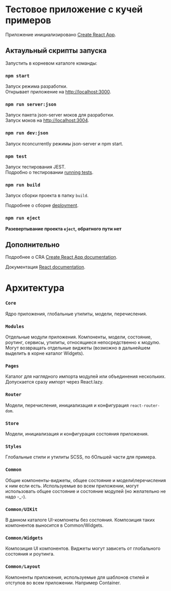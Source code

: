 # Тестовое приложение с кучей примеров

Приложение инициализировано [Create React App](https://github.com/facebook/create-react-app).

## Актаульный скрипты запуска

Запустить в корневом каталоге команды:

### `npm start`

Запуск режима разработки.\
Открывает приложение на [http://localhost:3000](http://localhost:3000).

### `npm run server:json`

Запуск пакета json-server моков для разработки.\
Запуск моков на [http://localhost:3004](http://localhost:3004).

### `npm run dev:json`

Запуск пconcurrently режимы json-server и npm start.

### `npm test`

Запуск тестирования JEST.\
Подробно о тестировании [running tests](https://facebook.github.io/create-react-app/docs/running-tests).

### `npm run build`

Запуск сборки проекта в папку `build`.

Подробнее о сборке [deployment](https://facebook.github.io/create-react-app/docs/deployment).

### `npm run eject`

**Разевертывание проекта `eject`, обратного пути нет**

## Дополнительно

Подробнее о CRA [Create React App documentation](https://facebook.github.io/create-react-app/docs/getting-started).

Документация [React documentation](https://reactjs.org/).


# Архитектура

### `Core`
Ядро приложения, глобальные утилиты, модели, перечисления.

### `Modules`
Отдельные модули приложения. Компоненты, модели, состояние, роутинг, сервисы, утилиты, относящиеся непосредственно к модулю. Могут возвращать отдельные виджеты (возможно в дальнейшем выделить в корне каталог Widgets).

### `Pages`
Каталог для наглядного импорта модулей или объединения нескольких. Допускается сразу импорт через React.lazy.

### `Router`
Модели, перечисления, инициализация и конфигурация `react-router-dom`.

### `Store`
Модели, инициализация и конфигурация состояния приложения.

### `Styles`
Глобальные стили и утилиты SCSS, по бОльшей части для примера.

### `Common`
Общие компоненты-виджеты, общее состояние и модели\перечисления к ним если есть. Используемые во всем приложении, могут использовать общее состояние и состояние модулей (но желательно не надо -_-).

### `Common/UIKit`
В данном каталоге UI-компонеты без состояния. Композиция таких компонентов выносится в Common/Widgets.

### `Common/Widgets`
Композиция UI компонентов. Виджеты могут зависеть от глобального состояния и роутинга.

### `Common/Layout`
Компоненты приложения, используемые для шаблонов стилей и отступов во всем приложении. Например Container.